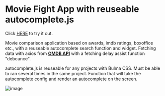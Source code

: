 # Movie Fight App with reuseable autocomplete.js

Click <a href="https://agiwunderlich.github.io/Movie_Comparison_App/" target="_blank">HERE</a> to try it out.

Movie comparison application based on awards, imdb ratings, boxoffice etc., with a reuseable autocomplete search function and widget. 
Fetching data with axios from <a href="http://www.omdbapi.com/"><strong>OMDB API</strong></a> with a fetching delay assist function "debounce".

autocomplete.js is reuseable for any projects with Bulma CSS.
Must be able to ran several times in the same project.
Function that will take the autocomplete config and render an autocomplete on the screen.

![image](https://user-images.githubusercontent.com/35004717/138951771-2aed52fe-d40c-43fc-9d1a-b4c1053b4b13.png)
